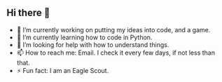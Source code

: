 ## Hi there 👋

<!--
**Lagalag636/Lagalag636** is a ✨ _special_ ✨ repository because its `README.md` (this file) appears on your GitHub profile.

Here are some ideas to get you started:
-->
- 🔭 I’m currently working on putting my ideas into code, and a game.
- 🌱 I’m currently learning how to code in Python.
- 🤔 I’m looking for help with how to understand things.
- 📫 How to reach me: Email. I check it every few days, if not less than that.
- ⚡ Fun fact: I am an Eagle Scout.
<!--
#- 💬 Ask me about ...
-->
<!--
#- 👯 I’m looking to collaborate on ...#
-->
